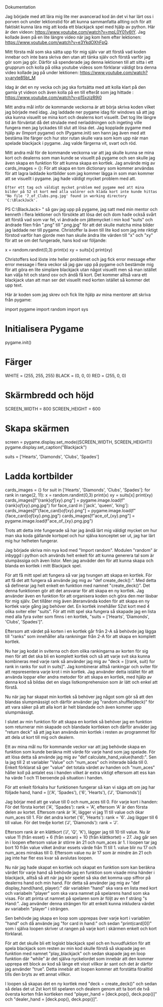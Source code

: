 

Dokumentation


Jag började med att lära mig lite mer avancerad kod än det vi har lärt oss i porven och under lektionstid för att kunna sammanfatta allting och för att faktiskt kunna lära mig att koda ett blackjack spel med hjälp av python. Här är den videon: https://www.youtube.com/watch?v=mpL0Y01v6tY. Jag kollade även på en lite längre video när jag kom hem efter lektionen: https://www.youtube.com/watch?v=e3YkdOXhFpQ.

Mitt första mål som ska sätta upp för mig själv var att förstå vad koden innebar och inte bara skriva den utan att tänka själv och förstå varför jag gör som jag gör. Därför så spenderade jag denna lektionen till att sitta i ett grupprum och kolla på olika youtube videos som förklarar väldigt bra denna video kollade jag på under lektionen: https://www.youtube.com/watch?v=aryte85bt_M 

Idag är det en ny vecka och jag ska fortsätta med att kolla klart på den gamla yt videon och även kolla på en till efteråt som jag hittade : https://www.youtube.com/watch?v=p15xzjzR9j0

Mitt andra mål inför de kommande veckorna är att börja skriva koden vilket jag började med idag. Jag laddade ner pygame idag för windows så att jag ska kunna visuellt se mina kort och dealerns kort visuellt. Det tog lite längre tid än förväntat då det strulade med nerladdningen och ingeting ville fungera men jag lyckades till slut att lösa det. Jag kopplade pygame med hjälp av (Import pygame) och (Pygame.init) sen hann jag även med att bestäma lite färger och hur stor rutan skulle vara som kom upp när man spelade blackjack i pygame. Jag valde färgerna vit, svart och röd. 

Mitt andra mål för de kommande veckorna var att jag skulle kunna se mina kort och dealerns som man kunde se visuellt på pygame och sen skulle jag även skapa en funktion för att kunna skapa en kortlek. Jag använde mig av cards_images = {}: För att skapa en tom dictionary som kommer användas för att lagra laddade kortbilder som jag kommer lägga in som man kommer att se visuellt i pygame. jag hade väldigt mycket problem med att.

    Efter ett tag och väldigt mycket problem med pygame med att mina bilder på 52 st kort med alla valörer och kläda kort inte kunde hittas "No file '7_of_Clubs.png.jpg' found in working directory 'C:\BlackJack'.
PS C:\BlackJack> " så gav jag upp på pygame, jag satt med min mentor och kenneth i flera lektioner och försökte att lösa det och dom hade också svårt att förstå vad som var fel, vi ändrade om jättemycket i min kod "suits" och ändrade filen från ".png" till ".png.jpg" för att det skulle matcha mina bilder jag laddade ner till pygame. Christoffer la även till lite kod som jag inte riktigt förstod varför han gjorde men han skulle ändra lite värden till "x" och "xy" för att se om det fungerade, hans kod var följande:

x = random.randint(0,3)
        print(x)
        xy = suits[x]
        print(xy)

Christoffers kod löste inte heller problemet och jag fick error message efter error message i flera veckor så jag gav upp på pygame och bestämde mig för att göra en lite simplare blackjack utan något visuellt men så man istället kan välja hit och stand osv och ändå få kort. Det kommer alltså vara ett blackjack utan att man ser det visuellt med korten istället så kommer det upp text.

Här är koden som jag skrev och fick lite hjälp av mina mentorer att skriva från pygame: 

import pygame
import random
import sys

# Initialisera Pygame
pygame.init()

# Färger
WHITE = (255, 255, 255)
BLACK = (0, 0, 0)
RED = (255, 0, 0)

# Skärmbredd och höjd
SCREEN_WIDTH = 800
SCREEN_HEIGHT = 600

# Skapa skärmen
screen = pygame.display.set_mode((SCREEN_WIDTH, SCREEN_HEIGHT))
pygame.display.set_caption("Blackjack")

suits = ['Hearts', 'Diamonds', 'Clubs', 'Spades']

# Ladda kortbilder
cards_images = {}
for suit in ['Hearts', 'Diamonds', 'Clubs', 'Spades']:
    for rank in range(2, 11):
        x = random.randint(0,3)
        print(x)
        xy = suits[x]
        print(xy)
        cards_images[f"{rank}_of_{xy}.png"] = pygame.image.load(f"{rank}_of_{xy}.png.jpg")
    for face_card in ['jack', 'queen', 'king']:
        cards_images[f"{face_card}_of_{xy}.png"] = pygame.image.load(f"{face_card}_of_{xy}.png.jpg")
    cards_images[f"ace_of_{xy}.png"] = pygame.image.load(f"ace_of_{xy}.png.jpg")

Trots att detta inte fungerade så har jag ändå lärt mig väldigt mycket om hur man ska koda gällande kortspel och hur själva konceptet ser ut, jag har lärt mig hur helheten fungerar.


Jag började skriva min nya kod med "Import random". Modulen "random" är inbyggd i python och används helt enkelt för att kunna generera tal som är slumpässiga och även listor. Men jag anväder den för att kunna skapa och blanda en kortlek i mitt Blackjack spel. 

För att få mitt spel att fungera så var jag tvungen att skapa en kortlek. För att få det att fungera så använde jag mig av "def create_deck():". Med detta så definerar jag helt enkelt en funktion med namnet "create_deck()". Det denna funktionen gör att det ansvarar för att skapa en ny kortlek. Jag använder även en funktion för att organisera koden och göra den mer läsbar för mig själv. Det tillåter mig även återanvända koden för att skapa en ny kortlek varje gång jag behöver det. En kortlek innehåller 52st kort med 4 olika sviter eller "suits". För att mitt spel ska fungera så skapade jag en lista med alla fyra sviter som finns i en kortlek, "suits = ['Hearts', 'Diamonds', 'Clubs', 'Spades']". 

Eftersom att värdet på korten i en kortlek går från 2-A så behövde jag lägga till "ranks" som innehåller alla rankningar från 2-A för att skapa en komplett kortlek. 

Nu har jag kodat in sviterna och dom olika rankingarna av korten för sig men för att det ska bli en komplett kortlek och så att varje svit ska kunna kombineras med varje rank så använder jag mig av "deck = [(rank, suit) for rank in ranks for suit in suits]". Jag kombinerar alltså rankingar och sviter för att repsresentera varje krot i min kortlek. Jag använder detta istället för att använda loppar eller andra metoder för att skapa en kortlek, med hjälp av denna kod så bildas det en slags listkomprehension som är lätt och enkel att förstå. 

Nu när jag har skapat min kortlek så behöver jag något som gör så att den blandas slumpmässigt och därför använder jag "random.shuffle(deck)" för att vara säker på att alla kort är helt blandade och även kommer upp slumpmässigt. 

I slutet av min funktion för att skapa en kortlek så behöver jag en funktion som returnerar min skapade och blandade kortleken och därför anväder jag "return deck" så att jag kan använda min kortlek i resten av programmet för att dela ut kort till mig och dealern. 

Ett av mina mål nu för kommande veckor var att jag behövde skapa en funktion som kunde beräkna mitt värde för varje hand som jag spelade. För att lösa detta så använde jag mig av "def calculate_hand_value(hand):". Sen la jag till 2 st variabler "Value" och "num_aces" och initerade båda till 0. Enkelt förklarat så ger "value" det totala värdet av handen och "num_aces" håller koll på antalet ess i handen vilket är extra viktigt eftersom att ess kan ha värde 1 och 11 beroende på situation i handen. 

För att enkelt förkalra hur funktionen fungerar så kan vi säga att om jag har följade hand, hand = [('A', 'Spades'), ('6', 'Hearts'), ('J', 'Diamonds')] 

Jag börjar med att ge value till 0 och num_aces till 0.
För varje kort i handen:
För det första kortet ('A', 'Spades'):
rank = 'A', eftersom 'A' är den första delen av kortet.
Eftersom rank är 'A', lägger vi jag 11 till value och ökar num_aces till 1.
För det andra kortet ('6', 'Hearts'):
rank = '6'.
Jag lägger till 6 till value.
För det tredje kortet ('J', 'Diamonds'):
rank = 'J'.

Eftersom rank är en klättkort ('J', 'Q', 'K'), lägger jag till 10 till value.
Nu är value 11 (från esset) + 6 (från sexan) + 10 (från klättkortet) = 27.
Jag går sen in i loopen eftersom value är större än 21 och num_aces är 1.
I loopen tar jag bort 10 från value vilket ändrar essets värde från 11 till 1.
value blir nu 17 och num_aces minskas till 0.
Eftersom value nu är 17 som är mindre än 21 och jag inte har fler ess kvar så avslutas loopen.

Nu när jag hade skapat en kortlek och skapat en funktion som kan beräkna värdet för varje hand så behövde jag en funktion som visade mina händer i blackjack, alltså så att när jag kör spelet så ska det komma upp siffror på dealerns hand och min hand. För detta så använder jag mig av "def display_hand(hand, player):" där variablen "hand" ska vara en lista med kort och variabeln  "player" som ska vara namnet på spelarens hand som ska visas. För att printa ut namnet på spelaren som är följt av en f sträng "s Hand:". Jag använder denna strängen för att enkelt kunna inkludera värdet av variabeln "player" i strängen. 

Sen behövde jag skapa en loop som upprepas över varje kort i variablen "hand" och då använde jag "for card in hand:" och sedan "print(card[0])" som i själva loopen skriver ut rangen på varje kort i skärmen enkelt och kort förklarat. 

För att det skulle bli ett logiskt blackjack spel och en huvudfuktion för att spela blackjack som resten av min kod skulle förstå så skapade jag en funktion med namnet "play_blackjack" och sedan skapade jag en loop funktion där "while" är det själva nyckelordet som innebär att den kommer upprepa ett block av kod så länge ett visst villkor är sant och det är därför jag använder "true". Detta innebär att loopen kommer att forstätta föralltid tills den bryts av ett annat villkor. 
 
 I loopen så skapas det en ny kortlek med "deck = create_deck()" och sedan så delas det ut 2st kort till spelaren och dealern genom att ta bort de två översta korten från kortleken med "player_hand = [deck.pop(), deck.pop()]" och "dealer_hand = [deck.pop(), deck.pop()]".







